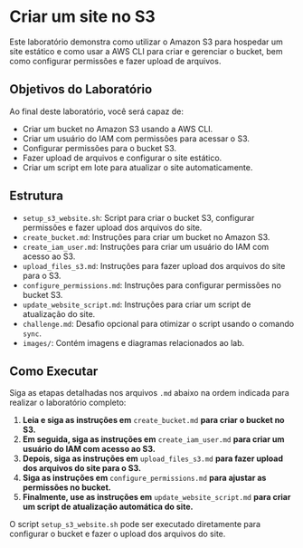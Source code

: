 # Criar um site no S3

Este laboratório demonstra como utilizar o Amazon S3 para hospedar um site estático e como usar a AWS CLI para criar e gerenciar o bucket, bem como configurar permissões e fazer upload de arquivos.

## Objetivos do Laboratório

Ao final deste laboratório, você será capaz de:
- Criar um bucket no Amazon S3 usando a AWS CLI.
- Criar um usuário do IAM com permissões para acessar o S3.
- Configurar permissões para o bucket S3.
- Fazer upload de arquivos e configurar o site estático.
- Criar um script em lote para atualizar o site automaticamente.

## Estrutura

- `setup_s3_website.sh`: Script para criar o bucket S3, configurar permissões e fazer upload dos arquivos do site.
- `create_bucket.md`: Instruções para criar um bucket no Amazon S3.
- `create_iam_user.md`: Instruções para criar um usuário do IAM com acesso ao S3.
- `upload_files_s3.md`: Instruções para fazer upload dos arquivos do site para o S3.
- `configure_permissions.md`: Instruções para configurar permissões no bucket S3.
- `update_website_script.md`: Instruções para criar um script de atualização do site.
- `challenge.md`: Desafio opcional para otimizar o script usando o comando `sync`.
- `images/`: Contém imagens e diagramas relacionados ao lab.

## Como Executar

Siga as etapas detalhadas nos arquivos `.md` abaixo na ordem indicada para realizar o laboratório completo:

1. **Leia e siga as instruções em** `create_bucket.md` **para criar o bucket no S3.**
2. **Em seguida, siga as instruções em** `create_iam_user.md` **para criar um usuário do IAM com acesso ao S3.**
3. **Depois, siga as instruções em** `upload_files_s3.md` **para fazer upload dos arquivos do site para o S3.**
4. **Siga as instruções em** `configure_permissions.md` **para ajustar as permissões no bucket.**
5. **Finalmente, use as instruções em** `update_website_script.md` **para criar um script de atualização automática do site.**

O script `setup_s3_website.sh` pode ser executado diretamente para configurar o bucket e fazer o upload dos arquivos do site.
